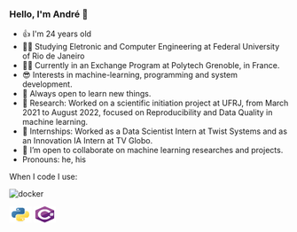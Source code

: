### Hello, I'm André  👋



- 👍 I'm 24 years old
- 👨‍🎓 Studying Eletronic and Computer Engineering at Federal University of Rio de Janeiro
- 👨‍🎓 Currently in an Exchange Program at Polytech Grenoble, in France.
- 😎 Interests in machine-learning, programming and system development.
- 🙂 Always open to learn new things. 
- 🔭 Research: Worked on a scientific initiation project at UFRJ, from March 2021 to August 2022, focused on Reproducibility and Data Quality in machine learning.
- 💼 Internships: Worked as a Data Scientist Intern at Twist Systems and as an Innovation IA Intern at TV Globo.
- 👯 I’m open to collaborate on machine learning researches and projects.
-    Pronouns: he, his


When I code I use:

![docker](https://img.shields.io/badge/docker-#2496ED?style=for-the-badge&logo=docker&logoColor=white)



<div>
  <img align="center" alt="Rafa-Python" height="30" width="40" src="https://raw.githubusercontent.com/devicons/devicon/master/icons/python/python-original.svg">
  <img align="center" alt="Rafa-C++" height="30" width="40" src="https://raw.githubusercontent.com/devicons/devicon/master/icons/csharp/csharp-original.svg">
</div>
